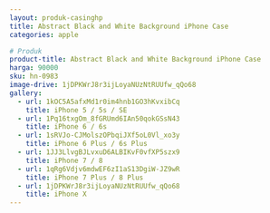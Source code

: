 ```yaml
---
layout: produk-casinghp
title: Abstract Black and White Background iPhone Case
categories: apple

# Produk
product-title: Abstract Black and White Background iPhone Case
harga: 90000
sku: hn-0983
image-drive: 1jDPKWrJ8r3ijLoyaNUzNtRUUfw_qQo68
gallery:
  - url: 1kOC5A5afxMd1r0im4hnb1GO3hKvxibCq
    title: iPhone 5 / 5s / SE
  - url: 1Pq16txgOm_8fGRUmd6IAn50qokGSsN43
    title: iPhone 6 / 6s
  - url: 1sRVJo-CJMolszOPbqiJXf5oL0Vl_xo3y
    title: iPhone 6 Plus / 6s Plus
  - url: 1JJ3LlvgBJLvxuD6ALBIKvF0vfXP5szx9
    title: iPhone 7 / 8
  - url: 1qRg6Vdjv6mdwEF6zI1aS13DgiW-JZ9wR
    title: iPhone 7 Plus / 8 Plus
  - url: 1jDPKWrJ8r3ijLoyaNUzNtRUUfw_qQo68
    title: iPhone X
---
```

